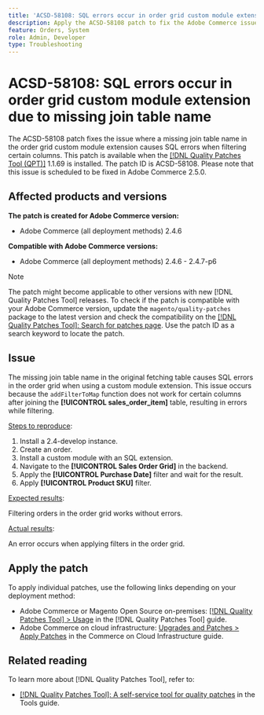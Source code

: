 ```yaml
---
title: 'ACSD-58108: SQL errors occur in order grid custom module extension due to missing join table name'
description: Apply the ACSD-58108 patch to fix the Adobe Commerce issue where a missing join table name in the order grid custom module extension causes SQL errors when filtering certain columns.
feature: Orders, System
role: Admin, Developer
type: Troubleshooting
---
```


# ACSD-58108: SQL errors occur in order grid custom module extension due to missing join table name

The ACSD-58108 patch fixes the issue where a missing join table name in the order grid custom module extension causes SQL errors when filtering certain columns. This patch is available when the [[!DNL Quality Patches Tool (QPT)]](/help/tools/quality-patches-tool/quality-patches-tool-to-self-serve-quality-patches.md) 1.1.69 is installed. The patch ID is ACSD-58108. Please note that this issue is scheduled to be fixed in Adobe Commerce 2.5.0.

## Affected products and versions

**The patch is created for Adobe Commerce version:**

* Adobe Commerce (all deployment methods) 2.4.6

**Compatible with Adobe Commerce versions:**

* Adobe Commerce (all deployment methods) 2.4.6 - 2.4.7-p6

>[!NOTE]
>
>The patch might become applicable to other versions with new [!DNL Quality Patches Tool] releases. To check if the patch is compatible with your Adobe Commerce version, update the `magento/quality-patches` package to the latest version and check the compatibility on the [[!DNL Quality Patches Tool]: Search for patches page](https://experienceleague.adobe.com/tools/commerce-quality-patches/index.html). Use the patch ID as a search keyword to locate the patch.

## Issue

The missing join table name in the original fetching table causes SQL errors in the order grid when using a custom module extension. This issue occurs because the `addFilterToMap` function does not work for certain columns after joining the **[!UICONTROL sales_order_item]** table, resulting in errors while filtering.

<u>Steps to reproduce</u>:

01. Install a 2.4-develop instance.
02. Create an order.
03. Install a custom module with an SQL extension.
04. Navigate to the **[!UICONTROL Sales Order Grid]** in the backend.
05. Apply the **[!UICONTROL Purchase Date]** filter and wait for the result.
06. Apply **[!UICONTROL Product SKU]** filter.

<u>Expected results</u>:

Filtering orders in the order grid works without errors.

<u>Actual results</u>:

An error occurs when applying filters in the order grid.

## Apply the patch

To apply individual patches, use the following links depending on your deployment method:

* Adobe Commerce or Magento Open Source on-premises: [[!DNL Quality Patches Tool] > Usage](/help/tools/quality-patches-tool/usage.md) in the [!DNL Quality Patches Tool] guide.
* Adobe Commerce on cloud infrastructure: [Upgrades and Patches > Apply Patches](https://experienceleague.adobe.com/docs/commerce-cloud-service/user-guide/develop/upgrade/apply-patches.html) in the Commerce on Cloud Infrastructure guide.

## Related reading

To learn more about [!DNL Quality Patches Tool], refer to:

* [[!DNL Quality Patches Tool]: A self-service tool for quality patches](/help/tools/quality-patches-tool/quality-patches-tool-to-self-serve-quality-patches.md) in the Tools guide.
